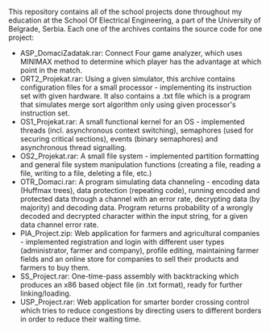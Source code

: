 This repository contains all of the school projects done throughout my education at the School Of Electrical Engineering, a part of the University of Belgrade, Serbia.
Each one of the archives contains the source code for one project:
  - ASP_DomaciZadatak.rar: Connect Four game analyzer, which uses MINIMAX method to determine which player has the advantage at which point in the match.
  - ORT2_Projekat.rar: Using a given simulator, this archive contains configuration files for a small processor - implementing its instruction set with given hardware. It also         contains a .txt file which is a program that simulates merge sort algorithm only using given processor's instruction set.
  - OS1_Projekat.rar: A small functional kernel for an OS - implemented threads (incl. asynchronous context switching), semaphores (used for securing critical sections), events       (binary semaphores) and asynchronous thread signalling.
  - OS2_Projekat.rar: A small file system - implemented partition formatting and general file system manipulation functions (creating a file, reading a file, writing to a file,       deleting a file, etc.)
  - OTR_Domaci.rar: A program simulating data channeling - encoding data (Huffmax trees), data protection (repeating code), running encoded and protected data through a channel       with an error rate, decrypting data (by majority) and decoding data. Program returns probability of a wrongly decoded and decrypted character within the input string, for a       given data channel error rate.
  - PIA_Project.zip: Web application for farmers and agricultural companies - implemented registration and login with different user types (administrator, farmer and company),         profile editing, maintaining farmer fields and an online store for companies to sell their products and farmers to buy them.
  - SS_Project.rar: One-time-pass assembly with backtracking which produces an x86 based object file (in .txt format), ready for further linking/loading.
  - USP_Project.rar: Web application for smarter border crossing control which tries to reduce congestions by directing users to different borders in order to reduce their waiting     time.
